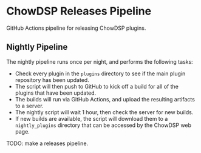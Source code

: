 # ChowDSP Releases Pipeline

GitHub Actions pipeline for releasing ChowDSP plugins.

## Nightly Pipeline

The nightly pipeline runs once per night, and performs the following tasks:
- Check every plugin in the `plugins` directory to see if the main plugin
  repository has been updated.
- The script will then push to GitHub to kick off a build for all of the plugins
  that have been updated.
- The builds will run via GitHub Actions, and upload the resulting artifacts to a server.
- The nightly script will wait 1 hour, then check the server for new builds.
- If new builds are available, the script will download them to a `nightly_plugins`
  directory that can be accessed by the ChowDSP web page.

TODO: make a releases pipeline.
